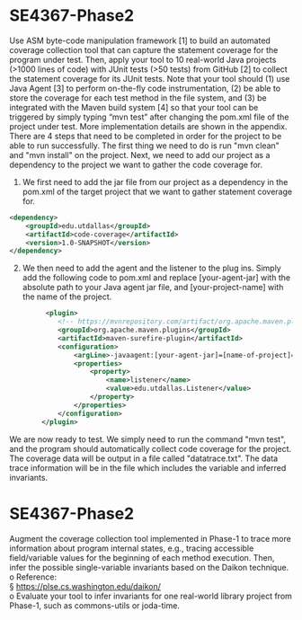 # SE4367-Phase2
 Use ASM byte-code manipulation framework [1] to build an automated coverage collection tool that can capture the statement coverage for the program under test. Then, apply your tool to 10 real-world Java projects (>1000 lines of code) with JUnit tests (>50 tests) from GitHub [2] to collect the statement coverage for its JUnit tests. Note that your tool should (1) use Java Agent [3] to perform on-the-fly code instrumentation, (2) be able to store the coverage for each test method in the file system, and (3) be integrated with the Maven build system [4] so that your tool can be triggered by simply typing “mvn test” after changing the pom.xml file of the project under test. More implementation details are shown in the appendix. 
There are 4 steps that need to be completed in order for the project to be able to run successfully. 
The first thing we need to do is run "mvn clean" and "mvn install" on the project.
Next, we need to add our project as a dependency to the project we want to gather the code coverage for. 
1. We first need to add the jar file from our project as a dependency in the pom.xml of the target project that we want to gather statement coverage for. 
```xml
<dependency>
    <groupId>edu.utdallas</groupId>
    <artifactId>code-coverage</artifactId>
    <version>1.0-SNAPSHOT</version>
</dependency>
```

2. We then need to add the agent and the listener to the plug ins.  Simply add the following code to pom.xml and replace [your-agent-jar] with the absolute path to your Java agent jar file, and [your-project-name] with the name of the project.  

```xml
         <plugin>
            <!-- https://mvnrepository.com/artifact/org.apache.maven.plugins/maven-surefire-plugin -->
            <groupId>org.apache.maven.plugins</groupId>
            <artifactId>maven-surefire-plugin</artifactId>
            <configuration>
                <argLine>-javaagent:[your-agent-jar]=[name-of-project]=[your-project-name]</argLine>
                <properties>
                    <property>
                        <name>listener</name>
                        <value>edu.utdallas.Listener</value>
                    </property>
                </properties>
            </configuration>
        </plugin>
```



We are now ready to test.  We simply need to run the command "mvn test", and the program should automatically collect code coverage for the project.  The coverage data will be output in a file called "datatrace.txt".  The data trace information will be in the file which includes the variable and inferred invariants.  

# SE4367-Phase2
Augment the coverage collection tool implemented in Phase-1 to trace more information about program internal states, e.g., tracing accessible field/variable values for the beginning of each method execution. Then, infer the possible single-variable invariants based on the Daikon technique.</br>
o Reference:</br>
§ https://plse.cs.washington.edu/daikon/</br>
o Evaluate your tool to infer invariants for one real-world library project from Phase-1, such as commons-utils or joda-time.
